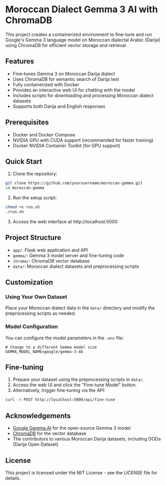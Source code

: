 # Moroccan Dialect Gemma 3 AI with ChromaDB

This project creates a containerized environment to fine-tune and run Google's Gemma 3 language model on Moroccan dialectal Arabic (Darija) using ChromaDB for efficient vector storage and retrieval.

## Features

- Fine-tunes Gemma 3 on Moroccan Darija dialect
- Uses ChromaDB for semantic search of Darija text
- Fully containerized with Docker
- Provides an interactive web UI for chatting with the model
- Includes scripts for downloading and processing Moroccan dialect datasets
- Supports both Darija and English responses

## Prerequisites

- Docker and Docker Compose
- NVIDIA GPU with CUDA support (recommended for faster training)
- Docker NVIDIA Container Toolkit (for GPU support)

## Quick Start

1. Clone the repository:
```bash
git clone https://github.com/yourusername/moroccan-gemma.git
cd moroccan-gemma
```

2. Run the setup script:
```bash
chmod +x run.sh
./run.sh
```

3. Access the web interface at http://localhost:5000

## Project Structure

- `app/`: Flask web application and API
- `gemma/`: Gemma 3 model server and fine-tuning code
- `chroma/`: ChromaDB vector database
- `data/`: Moroccan dialect datasets and preprocessing scripts

## Customization

### Using Your Own Dataset

Place your Moroccan dialect data in the `data/` directory and modify the preprocessing scripts as needed.

### Model Configuration

You can configure the model parameters in the `.env` file:

```
# Change to a different Gemma model size
GEMMA_MODEL_NAME=google/gemma-3-4b
```

## Fine-tuning

1. Prepare your dataset using the preprocessing scripts in `data/`.
2. Access the web UI and click the "Fine-tune Model" button.
3. Alternatively, trigger fine-tuning via the API:
```bash
curl -X POST http://localhost:5000/api/fine-tune
```

## Acknowledgements

- [Google Gemma AI](https://ai.google.dev/gemma) for the open-source Gemma 3 model
- [ChromaDB](https://www.trychroma.com/) for the vector database
- The contributors to various Moroccan Darija datasets, including DODa (Darija Open Dataset)

## License

This project is licensed under the MIT License - see the LICENSE file for details.